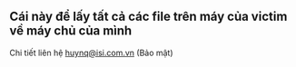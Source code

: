 Cái này để lấy tất cả các file trên máy của victim về máy chủ của mình
---------
Chi tiết liên hệ huynq@isi.com.vn (Bảo mật)
